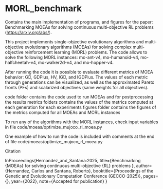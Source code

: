 # MORL_benchmark
Contains the main implementation of programs, and figures for the paper: Benchmarking MOEAs for solving continuous multi-objective RL problems (https://arxiv.org/abs/).

This project implements single-objective evolutionary algorithms and  multi-objective evolutionary algorithms (MOEAs) for solving complex multi-objective reinforcement learning (MORL) problems. The code allows to solve the following MORL instances: mo-ant-v4, mo-humanoid-v4, mo-halfcheetah-v4, mo-walker2d-v4, and mo-hopper-v4. 

After running the code it is possible to evaluate different metrics of MOEA behavior: GD, GDPlus,  HV,  IGD, and IGDPlus. The values of each metric through generations can be visualized, as well as the approximated Pareto fronts (PFs) and scalarized objectives (same weights for all objectives). 

code folder contains the code used to run MOEAs and for postprocessing the results
metrics folders contains the values of the metrics computed at each generation for each experiments
figures folder contains the figures of the metrics computed for all MOEAs and MORL instances 


To run any of the algorithms with the MORL instances, check input variables in file code/moeas/optimize_mujoco_rl_moea.py

One example of how to run the code is included with comments at the end of file code/moeas/optimize_mujoco_rl_moea.py
 
 

Citation 

InProceedings{Hernandez_and_Santana:2025,
  title={Benchmarking {MOEAs} for solving continuous multi-objective {RL} problems },
  author={Hernandez, Carlos and Santana, Roberto},
  booktitle={Proceedings of the Genetic and Evolutionary Computation Conference (GECCO-2025)},
  pages={},
  year={2022},
  note={Accepted for publication}
}


